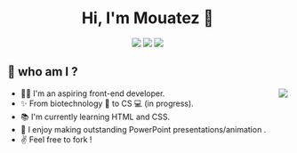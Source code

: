 <h1 align="center">Hi, I'm Mouatez 👋</h1>
<p align="center">
    <a href="https://twitter.com/mouatezbenariba" target="_blank"><img src="https://img.shields.io/badge/twitter-%231FA1F1?style=flat&logo=twitter&logoColor=white"/></a>
    <a href="https://www.linkedin.com/in/elmouatez-billah-benariba/" target="_blank"><img src="https://img.shields.io/badge/linkedin-%230177B5?style=flat&logo=linkedin&logoColor=white"/></a>
    <a href="https://www.instagram.com/mouatez_benariba/" target="_blank"><img src="https://img.shields.io/badge/instagram-%23E4415F?style=flat&logo=instagram&logoColor=white"/></a>
  </p>
 
  <h2> 🤔 who am I ? </h2>

<img src="https://github-readme-stats.vercel.app/api/top-langs/?username=mouatezbenariba&layout=compact" align="right">

- 👨‍💻 I'm an aspiring front-end developer.
- ✨ From biotechnology 🧬 to CS 💻 (in progress).
- 📚 I'm currently learning HTML and CSS.
- 🎨 I enjoy making outstanding PowerPoint presentations/animation .
- ✌ Feel free to fork !
